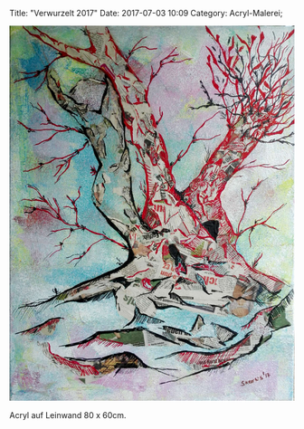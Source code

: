 Title: "Verwurzelt 2017"
Date: 2017-07-03 10:09
Category: Acryl-Malerei;

![Verwurzelt](./images/acryl/smeerws-2017-verwurzelt.jpg "Verwurzelt")


Acryl auf Leinwand 80 x 60cm.
